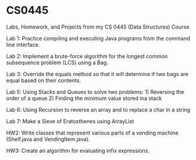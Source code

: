 # CS0445
Labs, Homework, and Projects from my CS 0445 (Data Structures) Course

Lab 1: Practice compiling and executing Java programs from the command line interface.

Lab 2: Implement a brute-force algorithm for the longest common subsequence problem (LCS) using a Bag.

Lab 3: Override the equals method so that it will determine if two bags are equal based on their contents.

Lab 5: Using Stacks and Queues to solve two problems:
	1) Reversing the order of a queue
	2) Finding the minimum value stored ina stack

Lab 6: Using Recursion to reverse an array and to replace a char in a string

Lab 7: Make a Sieve of Eratosthenes using ArrayList

HW2: Write classes that represent various parts of a vending machine (Shelf.java and VendingItem.java).

HW3: Create an algorithm for evaluating infix expressions.
